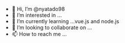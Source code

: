 - 👋 Hi, I’m @nyatado98
- 👀 I’m interested in ...
- 🌱 I’m currently learning ...vue.js and node.js
- 💞️ I’m looking to collaborate on ...
- 📫 How to reach me ...

<!---
nyatado98/nyatado98 is a ✨ special ✨ repository because its `README.md` (this file) appears on your GitHub profile.
You can click the Preview link to take a look at your changes.
--->

